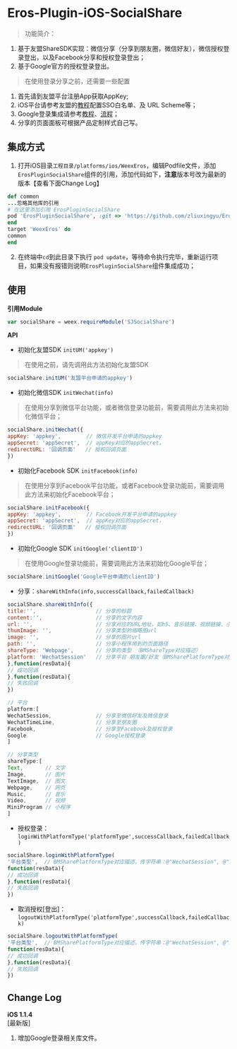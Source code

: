 # Eros-Plugin-iOS-SocialShare

> 功能简介：
1. 基于友盟ShareSDK实现：微信分享（分享到朋友圈，微信好友），微信授权登录登出，以及Facebook分享和授权登录登出；
2. 基于Google官方的授权登录登出。 

> 在使用登录分享之前，还需要一些配置 <br>
1. 首先请到友盟平台注册App获取AppKey; <br>
2. iOS平台请参考友盟的[教程](https://developer.umeng.com/docs/66632/detail/66825)配置SSO白名单、及 URL Scheme等；<br>
3. Google登录集成请参考[教程](https://developers.google.com/identity/sign-in/ios/start-integrating)、[流程](https://www.jianshu.com/p/3251468ba0a1)；<br>
4. 分享的页面面板可根据产品定制样式自己写。


## 集成方式

1. 打开iOS目录`工程目录/platforms/ios/WeexEros`，编辑Podfile文件，添加`ErosPluginSocialShare`组件的引用，添加代码如下，**注意**版本号改为最新的版本【查看下面Change Log】

```ruby
def common
...忽略其他库的引用
# 在这里添加引用 ErosPluginSocialShare
pod 'ErosPluginSocialShare', :git => 'https://github.com/zliuxingyu/Eros-Plugin-iOS-SocialShare.git', :tag => '版本'
end
target 'WeexEros' do
common
end
```

2. 在终端中`cd`到此目录下执行 `pod update`，等待命令执行完毕，重新运行项目，如果没有报错则说明`ErosPluginSocialShare`组件集成成功；

## 使用

**引用Module**

```js
var socialShare = weex.requireModule('SJSocialShare')
```

**API**

* 初始化友盟SDK `initUM('appkey')` 

> 在使用之前，请先调用此方法初始化友盟SDK

```js
socialShare.initUM('友盟平台申请的appkey')
```

* 初始化微信SDK `initWechat(info)`

> 在使用分享到微信平台功能，或者微信登录功能前，需要调用此方法来初始化微信平台；

```js
socialShare.initWechat({
appKey: 'appkey',        // 微信开发平台申请的appkey
appSecret: 'appSecret',  // appKey对应的appSecret，
redirectURL: '回调页面'   // 授权回调页面
})
```

* 初始化Facebook SDK `initFacebook(info)`

> 在使用分享到Facebook平台功能，或者Facebook登录功能前，需要调用此方法来初始化Facebook平台；

```js
socialShare.initFacebook({
appKey: 'appkey',        // Facebook开发平台申请的appkey
appSecret: 'appSecret',  // appKey对应的appSecret，
redirectURL: '回调页面'   // 授权回调页面
})
```

* 初始化Google SDK `initGoogle('clientID')`

> 在使用Google登录功能前，需要调用此方法来初始化Google平台；

```js
socialShare.initGoogle('Google平台申请的clientID')
```


* 分享：`shareWithInfo(info,successCallback,failedCallback)`

```js
socialShare.shareWithInfo({
title:'',                   // 分享的标题
content:'',                 // 分享的文字内容
url: '',                    // 分享对应的URL地址，如h5、音乐链接、视频链接、小程序的链接
thumImage: '',              // 分享类型的缩略图url
image: '',                  // 分享的图片url
path: '',                   // 分享小程序用到的页面路径
shareType: 'Webpage',       // 分享的类型 （BMShareType对应描述）
platform: 'WechatSession'   // 分享平台 朋友圈/好友（BMSharePlatformType对应描述，传字符串：@"WechatSession", @"Facebook", @"Google"）
},function(resData){     
// 成功回调
},function(resData){
// 失败回调
})

// 平台
platform:[
WechatSession,              // 分享至微信好友及微信登录
WechatTimeLine,             // 分享至朋友圈
Facebook,                   // 分享至Facebook及授权登录
Google                      // Google授权登录
]

// 分享类型
shareType:[
Text,       // 文字
Image,      // 图片
TextImage,  // 图文
Webpage,    // 网页
Music,      // 音乐
Video,      // 视频
MiniProgram // 小程序
]
```

* 授权登录：`loginWithPlatformType('platformType',successCallback,failedCallback)`

```js
socialShare.loginWithPlatformType(
'平台类型',  // BMSharePlatformType对应描述，传字符串：@"WechatSession", @"Facebook", @"Google"
function(resData){     
// 成功回调
},function(resData){
// 失败回调
})
```

* 取消授权[登出]：`logoutWithPlatformType('platformType',successCallback,failedCallback)`

```js
socialShare.logoutWithPlatformType(
'平台类型',  // BMSharePlatformType对应描述，传字符串：@"WechatSession", @"Facebook", @"Google"
function(resData){     
// 成功回调
},function(resData){
// 失败回调
})
```

## Change Log
**iOS 1.1.4** <br>
[最新版]
1. 增加Google登录相关库文件。


